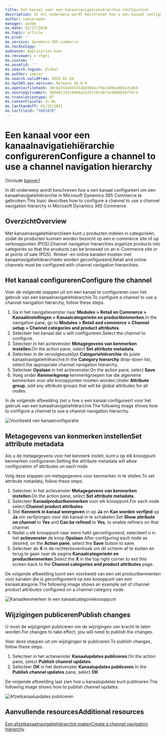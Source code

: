 ```yaml
---
title: Een kanaal voor een kanaalnavigatiehiërarchie configureren
description: In dit onderwerp wordt beschreven hoe u een kanaal configureert om een kanaalnavigatiehiërarchie in Microsoft Dynamics 365 Commerce te gebruiken.
author: samjarawan
manager: annbe
ms.date: 01/27/2020
ms.topic: article
ms.prod: ''
ms.service: dynamics-365-commerce
ms.technology: ''
audience: Application User
ms.reviewer: v-chgri
ms.custom: ''
ms.assetid: ''
ms.search.region: Global
ms.author: samjar
ms.search.validFrom: 2020-01-20
ms.dyn365.ops.version: Release 10.0.8
ms.openlocfilehash: 3dcba743e6557b1bd366ac79ecb49ead831dceb4
ms.sourcegitcommit: 38d40c331c8894acb7b119c5073e3088b54776c1
ms.translationtype: HT
ms.contentlocale: nl-NL
ms.lasthandoff: 01/15/2021
ms.locfileid: "5001020"
---
```

# <a name="configure-a-channel-to-use-a-channel-navigation-hierarchy"></a><span data-ttu-id="aa0e3-103">Een kanaal voor een kanaalnavigatiehiërarchie configureren</span><span class="sxs-lookup"><span data-stu-id="aa0e3-103">Configure a channel to use a channel navigation hierarchy</span></span>


[!include [banner](includes/banner.md)]

<span data-ttu-id="aa0e3-104">In dit onderwerp wordt beschreven hoe u een kanaal configureert om een kanaalnavigatiehiërarchie in Microsoft Dynamics 365 Commerce te gebruiken.</span><span class="sxs-lookup"><span data-stu-id="aa0e3-104">This topic describes how to configure a channel to use a channel navigation hierarchy in Microsoft Dynamics 365 Commerce.</span></span>

## <a name="overview"></a><span data-ttu-id="aa0e3-105">Overzicht</span><span class="sxs-lookup"><span data-stu-id="aa0e3-105">Overview</span></span>

<span data-ttu-id="aa0e3-106">Met kanaalnavigatiehiërarchieën kunt u producten indelen in categorieën, zodat de producten kunnen worden bezocht op een e-commerce site of op verkooppunten (POS).</span><span class="sxs-lookup"><span data-stu-id="aa0e3-106">Channel navigation hierarchies organize products into categories so that the products can be browsed on an e-Commerce site or at points of sale (POS).</span></span> <span data-ttu-id="aa0e3-107">Winkel- en online kanalen moeten met kanaalnavigatiehiërarchieën worden geconfigureerd.</span><span class="sxs-lookup"><span data-stu-id="aa0e3-107">Retail and online channels must be configured with channel navigation hierarchies.</span></span>

## <a name="configure-the-channel"></a><span data-ttu-id="aa0e3-108">Het kanaal configureren</span><span class="sxs-lookup"><span data-stu-id="aa0e3-108">Configure the channel</span></span>

<span data-ttu-id="aa0e3-109">Voer de volgende stappen uit om een kanaal te configureren voor het gebruik van een kanaalnavigatiehiërarchie.</span><span class="sxs-lookup"><span data-stu-id="aa0e3-109">To configure a channel to use a channel navigation hierarchy, follow these steps.</span></span>

1. <span data-ttu-id="aa0e3-110">Ga in het navigatievenster naar **Modules \> Retail en Commerce \> Kanaalinstellingen \> Kanaalcategorieën en productkenmerken**.</span><span class="sxs-lookup"><span data-stu-id="aa0e3-110">In the navigation pane, go to **Modules \> Retail and commerce \> Channel setup \> Channel categories and product attributes**.</span></span>
1. <span data-ttu-id="aa0e3-111">Selecteer het kanaal dat u wilt configureren.</span><span class="sxs-lookup"><span data-stu-id="aa0e3-111">Select the channel to configure.</span></span>
1. <span data-ttu-id="aa0e3-112">Selecteer in het actievenster **Metagegevens van kenmerken instellen**.</span><span class="sxs-lookup"><span data-stu-id="aa0e3-112">On the action pane, select **Set attribute metadata**.</span></span>
1. <span data-ttu-id="aa0e3-113">Selecteer in de vervolgkeuzelijst **Categoriehiërarchie** de juiste kanaalnavigatiehiërarchie.</span><span class="sxs-lookup"><span data-stu-id="aa0e3-113">In the **Category hierarchy** drop-down list, select the appropriate channel navigation hierarchy.</span></span>
1. <span data-ttu-id="aa0e3-114">Selecteer **Opslaan** in het actievenster.</span><span class="sxs-lookup"><span data-stu-id="aa0e3-114">On the action pane, select **Save**.</span></span>
1. <span data-ttu-id="aa0e3-115">Voeg onder **Kenmerkgroep** kenmerkgroepen toe die algemene kenmerken voor alle knooppunten moeten worden.</span><span class="sxs-lookup"><span data-stu-id="aa0e3-115">Under **Attribute group**, add any attribute groups that will be global attributes for all nodes.</span></span>

<span data-ttu-id="aa0e3-116">In de volgende afbeelding ziet u hoe u een kanaal configureert voor het gebruik van een kanaalnavigatiehiërarchie.</span><span class="sxs-lookup"><span data-stu-id="aa0e3-116">The following image shows how to configure a channel to use a channel navigation hierarchy.</span></span>

![Voorbeeld van kanaalconfiguratie](media/configure-channel-hierarchy-1.png)

## <a name="set-attribute-metadata"></a><span data-ttu-id="aa0e3-118">Metagegevens van kenmerken instellen</span><span class="sxs-lookup"><span data-stu-id="aa0e3-118">Set attribute metadata</span></span>

<span data-ttu-id="aa0e3-119">Als u de metagegevens voor het kenmerk instelt, kunt u op elk knooppunt kenmerken configureren.</span><span class="sxs-lookup"><span data-stu-id="aa0e3-119">Setting the attribute metadata will allow configuration of attributes on each node.</span></span>

<span data-ttu-id="aa0e3-120">Volg deze stappen om metagegevens voor kenmerken in te stellen.</span><span class="sxs-lookup"><span data-stu-id="aa0e3-120">To set attribute metadata, follow these steps.</span></span>

1. <span data-ttu-id="aa0e3-121">Selecteer in het actievenster **Metagegevens van kenmerken instellen**.</span><span class="sxs-lookup"><span data-stu-id="aa0e3-121">On the action pane, select **Set attribute metadata**.</span></span>
1. <span data-ttu-id="aa0e3-122">Selecteer **Kanaalproductkenmerken** voor elk knooppunt.</span><span class="sxs-lookup"><span data-stu-id="aa0e3-122">For each node select **Channel product attributes**.</span></span>
1. <span data-ttu-id="aa0e3-123">Stel **Kenmerk in kanaal weergeven** in op **Ja** en **Kan worden verfijnd** op **Ja** om verfijningen voor dat kanaal in te schakelen.</span><span class="sxs-lookup"><span data-stu-id="aa0e3-123">Set **Show attribute on channel** to **Yes** and **Can be refined** to **Yes**, to enable refiners on that channel.</span></span>
1. <span data-ttu-id="aa0e3-124">Nadat u elk knooppunt naar wens hebt geconfigureerd, selecteert u in het **actievenster** de knop **Opslaan**.</span><span class="sxs-lookup"><span data-stu-id="aa0e3-124">After configuring each node as desired, on the **Action pane**, select the **Save** button to save.</span></span>
1. <span data-ttu-id="aa0e3-125">Selecteer de **X** in de rechterbovenhoek om dit scherm af te sluiten en terug te gaan naar de pagina **Kanaalcategorieën en productkenmerken**.</span><span class="sxs-lookup"><span data-stu-id="aa0e3-125">Select the **X** in the top right corner to exit this screen back to the **Channel categories and product attributes** page.</span></span>

<span data-ttu-id="aa0e3-126">De volgende afbeelding toont een voorbeeld van een set productkenmerken voor kanalen die is geconfigureerd op een knooppunt van een kanaalcategorie.</span><span class="sxs-lookup"><span data-stu-id="aa0e3-126">The following image shows an example set of channel product attributes configured on a channel category node.</span></span>

![Kanaalkenmerken in een kanaalcategorieknooppunt](media/configure-channel-hierarchy-2.png)

## <a name="publish-changes"></a><span data-ttu-id="aa0e3-128">Wijzigingen publiceren</span><span class="sxs-lookup"><span data-stu-id="aa0e3-128">Publish changes</span></span>

<span data-ttu-id="aa0e3-129">U moet de wijzigingen publiceren om de wijzigingen van kracht te laten worden.</span><span class="sxs-lookup"><span data-stu-id="aa0e3-129">For changes to take effect, you will need to publish the changes.</span></span>

<span data-ttu-id="aa0e3-130">Voer deze stappen uit om wijzigingen te publiceren.</span><span class="sxs-lookup"><span data-stu-id="aa0e3-130">To publish changes, follow these steps.</span></span>

1. <span data-ttu-id="aa0e3-131">Selecteer in het actievenster **Kanaalupdates publiceren**.</span><span class="sxs-lookup"><span data-stu-id="aa0e3-131">On the action pane, select **Publish channel updates**.</span></span>
1. <span data-ttu-id="aa0e3-132">Selecteer **OK** in het deelvenster **Kanaalupdates publiceren**.</span><span class="sxs-lookup"><span data-stu-id="aa0e3-132">In the **Publish channel updates** pane, select **OK**.</span></span>

<span data-ttu-id="aa0e3-133">De volgende afbeelding laat zien hoe u kanaalupdates kunt publiceren.</span><span class="sxs-lookup"><span data-stu-id="aa0e3-133">The following image shows how to publish channel updates.</span></span>

![Afzetkanaalupdates publiceren](media/configure-channel-hierarchy-3.png)

## <a name="additional-resources"></a><span data-ttu-id="aa0e3-135">Aanvullende resources</span><span class="sxs-lookup"><span data-stu-id="aa0e3-135">Additional resources</span></span>

[<span data-ttu-id="aa0e3-136">Een afzetkanaalnavigatiehiërarchie maken</span><span class="sxs-lookup"><span data-stu-id="aa0e3-136">Create a channel navigation hierarchy</span></span>](create-channel-hierarchy.md)


